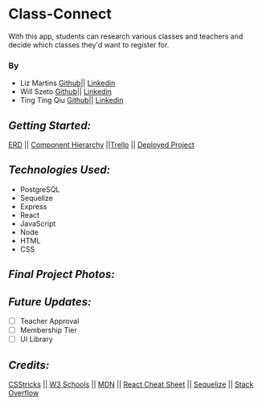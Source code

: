 # Class-Connect

With this app, students can research various classes and teachers and decide which classes they'd want to register for.

### By

- Liz Martins [Github](https://github.com/martinsliz)|| [Linkedin](https://www.linkedin.com/in/elizmartins/)
- Will Szeto [Github](https://github.com/wszeto11)|| [Linkedin](https://www.linkedin.com/in/will-szeto-a449b021a/)
- Ting Ting Qiu [Github](https://github.com/ttqiu)|| [Linkedin](https://www.linkedin.com/in/ting-ting-qiu-062587246/)

## **_Getting Started:_**

[ERD](https://drive.google.com/file/d/1WYhkNEkQ-5C6PyLlCiARPgPXjfy9rCwk/view?ts=64012a79) || [Component Hierarchy](https://lucid.app/lucidchart/e5e1e968-2a6a-4680-8294-5e2af1cd702d/edit?existing=1&token=555e6dea5bdc51aa16ce655d4cf6ec0c97c1cfda667c75ef2551a291dc794465-eml%3Delizabeth.martins5%2540gmail.com%26ts%3D1677799458%26uid%3D180379252&docId=e5e1e968-2a6a-4680-8294-5e2af1cd702d&shared=true&page=0_0&invitationId=inv_e66c73b9-659c-45d0-83a4-307d5be9b787#) ||[Trello](https://trello.com/b/H6KvV02l/classconnectgroupproject) || [Deployed Project](herokuapp.com/)

## **_Technologies Used:_**

- PostgreSQL
- Sequelize
- Express
- React
- JavaScript
- Node
- HTML
- CSS

## **_Final Project Photos:_**

## **_Future Updates:_**

- [ ] Teacher Approval
- [ ] Membership Tier
- [ ] UI Library

## **_Credits:_**

[CSStricks](https://www.csstricks.com) || [W3 Schools](https://www.w3schools.com/css/) || [MDN](https://developer.mozilla.org/en-US/) || [React Cheat Sheet](https://upmostly.com/ultimate-reactjs-cheat-sheet/) || [Sequelize](https://sequelize.org/) || [Stack Overflow](https://stackoverflow.com/)
